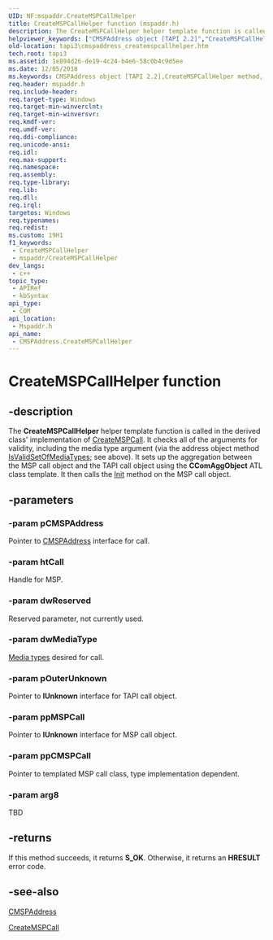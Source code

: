 ```yaml
---
UID: NF:mspaddr.CreateMSPCallHelper
title: CreateMSPCallHelper function (mspaddr.h)
description: The CreateMSPCallHelper helper template function is called in the derived class' implementation of CreateMSPCall.
helpviewer_keywords: ["CMSPAddress object [TAPI 2.2]","CreateMSPCallHelper method","CMSPAddress.CreateMSPCallHelper","CreateMSPCallHelper","CreateMSPCallHelper method [TAPI 2.2]","CreateMSPCallHelper method [TAPI 2.2]","CMSPAddress object","_tapi3_cmspaddress_createmspcallhelper","tapi3.cmspaddress_createmspcallhelper"]
old-location: tapi3\cmspaddress_createmspcallhelper.htm
tech.root: tapi3
ms.assetid: 1e894d26-de19-4c24-b4e6-58c0b4c9d5ee
ms.date: 12/05/2018
ms.keywords: CMSPAddress object [TAPI 2.2],CreateMSPCallHelper method, CMSPAddress.CreateMSPCallHelper, CreateMSPCallHelper, CreateMSPCallHelper method [TAPI 2.2], CreateMSPCallHelper method [TAPI 2.2],CMSPAddress object, _tapi3_cmspaddress_createmspcallhelper, tapi3.cmspaddress_createmspcallhelper
req.header: mspaddr.h
req.include-header: 
req.target-type: Windows
req.target-min-winverclnt: 
req.target-min-winversvr: 
req.kmdf-ver: 
req.umdf-ver: 
req.ddi-compliance: 
req.unicode-ansi: 
req.idl: 
req.max-support: 
req.namespace: 
req.assembly: 
req.type-library: 
req.lib: 
req.dll: 
req.irql: 
targetos: Windows
req.typenames: 
req.redist: 
ms.custom: 19H1
f1_keywords:
 - CreateMSPCallHelper
 - mspaddr/CreateMSPCallHelper
dev_langs:
 - c++
topic_type:
 - APIRef
 - kbSyntax
api_type:
 - COM
api_location:
 - Mspaddr.h
api_name:
 - CMSPAddress.CreateMSPCallHelper
---
```


# CreateMSPCallHelper function


## -description

The 
<b>CreateMSPCallHelper</b> helper template function is called in the derived class' implementation of 
<a href="/windows/desktop/api/msp/nf-msp-itmspaddress-createmspcall">CreateMSPCall</a>. It checks all of the arguments for validity, including the media type argument (via the address object method 
<a href="/windows/desktop/api/mspaddr/nf-mspaddr-cmspaddress-isvalidsetofmediatypes">IsValidSetOfMediaTypes</a>; see above). It sets up the aggregation between the MSP call object and the TAPI call object using the <b>CComAggObject</b> ATL class template. It then calls the 
<a href="/windows/desktop/api/mspcall/nf-mspcall-cmspcallbase-init">Init</a> method on the MSP call object.

## -parameters

### -param pCMSPAddress

Pointer to 
<a href="/windows/desktop/api/mspaddr/nl-mspaddr-cmspaddress">CMSPAddress</a> interface for call.

### -param htCall

Handle for MSP.

### -param dwReserved

Reserved parameter, not currently used.

### -param dwMediaType

<a href="/windows/desktop/Tapi/tapimediatype--constants">Media types</a> desired for call.

### -param pOuterUnknown

Pointer to <b>IUnknown</b> interface for TAPI call object.

### -param ppMSPCall

Pointer to <b>IUnknown</b> interface for MSP call object.

### -param ppCMSPCall

Pointer to templated MSP call class, type implementation dependent.

### -param arg8

TBD

## -returns

If this method succeeds, it returns <b xmlns:loc="http://microsoft.com/wdcml/l10n">S_OK</b>. Otherwise, it returns an <b xmlns:loc="http://microsoft.com/wdcml/l10n">HRESULT</b> error code.

## -see-also

<a href="/windows/desktop/api/mspaddr/nl-mspaddr-cmspaddress">CMSPAddress</a>



<a href="/windows/desktop/api/msp/nf-msp-itmspaddress-createmspcall">CreateMSPCall</a>